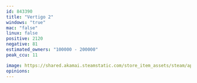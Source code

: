 ```yaml
---
id: 843390
title: "Vertigo 2"
windows: "true"
mac: "false"
linux: false
positive: 2120
negative: 81
estimated_owners: "100000 - 200000"
peak_ccu: 11

image: https://shared.akamai.steamstatic.com/store_item_assets/steam/apps/843390/header.jpg?t=1732293919
opinions:
---
```

